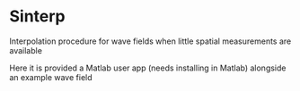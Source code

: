 # Sinterp
Interpolation procedure for wave fields when little spatial measurements are available

Here it is provided a Matlab user app (needs installing in Matlab) alongside an example wave field
